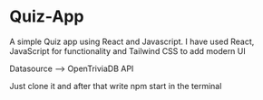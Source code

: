 # Quiz-App
A simple Quiz app using React and Javascript.
I have used React, JavaScript for functionality and Tailwind CSS to add modern UI

Datasource --> OpenTriviaDB API

Just clone it and after that write npm start in the terminal
